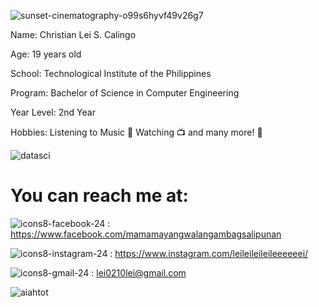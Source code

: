 
![sunset-cinematography-o99s6hyvf49v26g7](https://github.com/ChristianLeiCalingo/CPE311_CALINGO_REPOSITORY/assets/157345687/1ddbb5ec-9de2-4601-9470-60c9c6fcc4e9)

Name: Christian Lei S. Calingo 

Age: 19 years old

School: Technological Institute of the Philippines

Program: Bachelor of Science in Computer Engineering 

Year Level: 2nd Year

Hobbies: Listening to Music 🎵
         Watching 📺
         and many more! 🐔

![datasci](https://github.com/ChristianLeiCalingo/CPE311_CALINGO_REPOSITORY/assets/157345687/e80376b3-e9c8-47cb-891d-b564f0cf781a)

# You can reach me at:

![icons8-facebook-24](https://github.com/ChristianLeiCalingo/CPE311_CALINGO_REPOSITORY/assets/157345687/b49a47a7-eb0e-4ff3-bd26-784420fdfa0e) : https://www.facebook.com/mamamayangwalangambagsalipunan

![icons8-instagram-24](https://github.com/ChristianLeiCalingo/CPE311_CALINGO_REPOSITORY/assets/157345687/fc27904a-d51f-44c8-b33c-2d71a85ca1c6) : https://www.instagram.com/leileileileileeeeeei/

![icons8-gmail-24](https://github.com/ChristianLeiCalingo/CPE311_CALINGO_REPOSITORY/assets/157345687/c76734e2-4e35-489d-8382-61393d9694ce) : lei0210lei@gmail.com

![aiahtot](https://github.com/ChristianLeiCalingo/CPE311_CALINGO_REPOSITORY/assets/157345687/1f272482-668e-47dd-b183-2d6510b27c8f)


